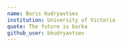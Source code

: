 ```yaml
---
name: Boris Kudryavtsev
institution: University of Victoria
quote: The future is borka 
github_user: bkudryavtsev
---
```

